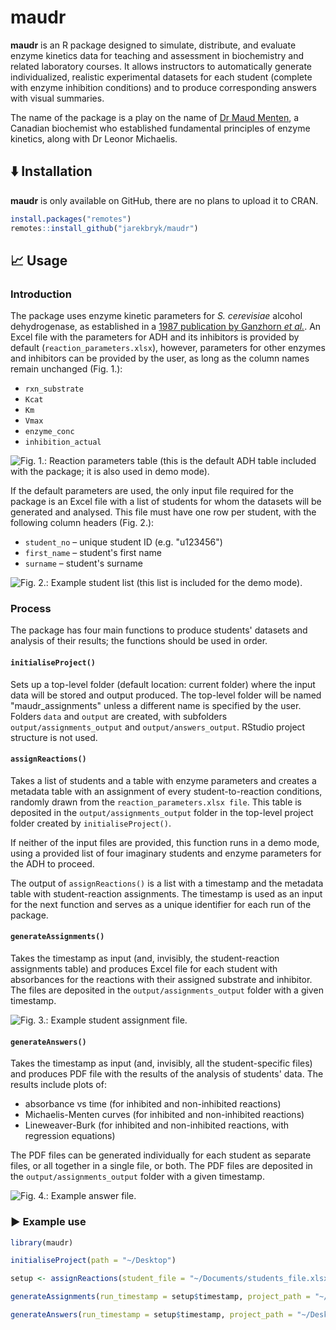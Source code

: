 # maudr

**maudr** is an R package designed to simulate, distribute, and evaluate enzyme kinetics data for teaching and assessment in biochemistry and related laboratory courses. It allows instructors to automatically generate individualized, realistic experimental datasets for each student (complete with enzyme inhibition conditions) and to produce corresponding answers with visual summaries. 

The name of the package is a play on the name of [Dr Maud Menten](https://en.wikipedia.org/wiki/Maud_Menten), a Canadian biochemist who established fundamental principles of enzyme kinetics, along with Dr Leonor Michaelis.

## ⬇️ Installation

**maudr** is only available on GitHub, there are no plans to upload it to CRAN.

``` r
install.packages("remotes")
remotes::install_github("jarekbryk/maudr")
```

## 📈 Usage

### Introduction

The package uses enzyme kinetic parameters for _S. cerevisiae_ alcohol dehydrogenase, as established in a [1987 publication by Ganzhorn _et al._](https://www.jbc.org/article/S0021-9258(18)61419-X/pdf). An Excel file with the parameters for ADH and its inhibitors is provided by default (`reaction_parameters.xlsx`), however, parameters for other enzymes and inhibitors can be provided by the user, as long as the column names remain unchanged (Fig. 1.):

- `rxn_substrate`
- `Kcat`
- `Km`
- `Vmax`
- `enzyme_conc`
- `inhibition_actual`

![Fig. 1.: Reaction parameters table (this is the default ADH table included with the package; it is also used in demo mode).<br/><br/>](man/figures/example_reaction_parameters_file.png)


If the default parameters are used, the only input file required for the package is an Excel file with a list of students for whom the datasets will be generated and analysed. This file must have one row per student, with the following column headers (Fig. 2.):

- `student_no` – unique student ID (e.g. "u123456")
- `first_name` – student's first name
- `surname` – student's surname

![Fig. 2.: Example student list (this list is included for the demo mode).<br/><br/>](man/figures/example_student_list_file.png)


### Process

The package has four main functions to produce students' datasets and analysis of their results; the functions should be used in order.

#### `initialiseProject()`

Sets up a top-level folder (default location: current folder) where the input data will be stored and output produced. The top-level folder will be named "maudr_assignments" unless a different name is specified by the user. Folders `data` and `output` are created, with subfolders `output/assignments_output` and `output/answers_output`. RStudio project structure is not used.

#### `assignReactions()`

Takes a list of students and a table with enzyme parameters and creates a metadata table with an assignment of every student-to-reaction conditions, randomly drawn from the `reaction_parameters.xlsx file`. This table is deposited in the `output/assignments_output` folder in the top-level project folder created by `initialiseProject()`.

If neither of the input files are provided, this function runs in a demo mode, using a provided list of four imaginary students and enzyme parameters for the ADH to proceed.

The output of `assignReactions()` is a list with a timestamp and the metadata table with student-reaction assignments. The timestamp is used as an input for the next function and serves as a unique identifier for each run of the package.

#### `generateAssignments()`

Takes the timestamp as input (and, invisibly, the student-reaction assignments table) and produces Excel file for each student with absorbances for the reactions with their assigned substrate and inhibitor. The files are deposited in the  `output/assignments_output` folder with a given timestamp.

![Fig. 3.: Example student assignment file.<br/><br/>](man/figures/example_student_assignment_file.png)


#### `generateAnswers()`

Takes the timestamp as input (and, invisibly, all the student-specific files) and produces PDF file with the results of the analysis of students' data. The results include plots of:

- absorbance vs time (for inhibited and non-inhibited reactions)
- Michaelis-Menten curves (for inhibited and non-inhibited reactions)
- Lineweaver-Burk (for inhibited and non-inhibited reactions, with regression equations) 

The PDF files can be generated individually for each student as separate files, or all together in a single file, or both. The PDF files are deposited in the `output/assignments_output` folder with a given timestamp.

![Fig. 4.: Example answer file.<br/><br/>](man/figures/example_answer_file.png)


### ▶️ Example use

```r
library(maudr)

initialiseProject(path = "~/Desktop")

setup <- assignReactions(student_file = "~/Documents/students_file.xlsx", project_path = "~/Desktop") # students_file.xlsx is copied into the data folder in the top level folder; the default reaction_parameters.xlsx is used.

generateAssignments(run_timestamp = setup$timestamp, project_path = "~/Desktop") # Assignments (one Excel file per student) will be deposited in the output/assignment_output folder

generateAnswers(run_timestamp = setup$timestamp, project_path = "~/Desktop", output_files = "both") # Assignments (one PDF file per student plus a single PDf with answers with all students' datasets) will be deposited in the output/answers_output folder
```
